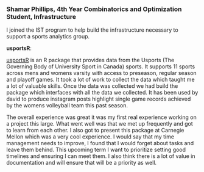 ### Shamar Phillips, 4th Year Combinatorics and Optimization Student, Infrastructure

I joined the IST program to help build the infrastructure necessary to support a sports analytics group.

**usportsR**:

[usportsR](https://github.com/uwaggs/usportsR) is an R package that provides data from the Usports (The Governing Body of University Sport in Canada) sports. It supports 11 sports across mens and womens varsity with access to preseason, regular season and playoff games. It took a lot of work to collect the data which taught me a lot of valuable skills. Once the data was collected we had build the package which interfaces with all the data we collected. It has been used by david to produce instagram posts highlight single game records achieved by the womens volleyball team this past season.

The overall experience was great it was my first real experience working on a project this large. What went well was that we met up frequently and got to learn from each other. I also got to present this package at Carnegie Mellon which was a very cool experience. I would say that my time management needs to improve, I found that I would forget about tasks and leave them behind. This upcoming term I want to prioritize setting good timelines and ensuring I can meet them. I also think there is a lot of value in documentation and will ensure that will be a priority as well.